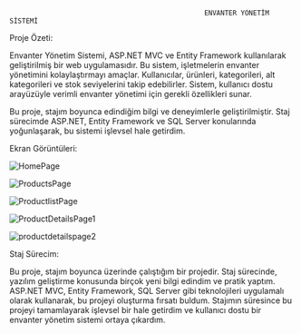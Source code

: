                                                     ENVANTER YÖNETİM SİSTEMİ

Proje Özeti:

Envanter Yönetim Sistemi, ASP.NET MVC ve Entity Framework kullanılarak geliştirilmiş bir web uygulamasıdır. 
Bu sistem, işletmelerin envanter yönetimini kolaylaştırmayı amaçlar. 
Kullanıcılar, ürünleri, kategorileri, alt kategorileri ve stok seviyelerini takip edebilirler. 
Sistem, kullanıcı dostu arayüzüyle verimli envanter yönetimi için gerekli özellikleri sunar.

Bu proje, stajım boyunca edindiğim bilgi ve deneyimlerle geliştirilmiştir.
Staj sürecimde ASP.NET, Entity Framework ve SQL Server konularında yoğunlaşarak, bu sistemi işlevsel hale getirdim.


Ekran Görüntüleri:

![HomePage](https://github.com/user-attachments/assets/5091f374-a1d5-4206-91e0-c5a66111e318)

![ProductsPage](https://github.com/user-attachments/assets/d62c14f0-a1f5-432f-ac8a-3117e3cbb9e3)

![ProductlistPage](https://github.com/user-attachments/assets/03d3c168-1719-475f-b468-e59ec27b9cbf)

![ProductDetailsPage1](https://github.com/user-attachments/assets/3c13b14a-dec3-463f-8824-28113fda530a)

![productdetailspage2](https://github.com/user-attachments/assets/8a91f5d7-183e-40ed-9960-e3751695d470)


Staj Sürecim:

Bu proje, stajım boyunca üzerinde çalıştığım bir projedir. 
Staj sürecinde, yazılım geliştirme konusunda birçok yeni bilgi edindim ve pratik yaptım. 
ASP.NET MVC, Entity Framework, SQL Server gibi teknolojileri uygulamalı olarak kullanarak, bu projeyi oluşturma fırsatı buldum. 
Stajımın süresince bu projeyi tamamlayarak işlevsel bir hale getirdim ve kullanıcı dostu bir envanter yönetim sistemi ortaya çıkardım.

